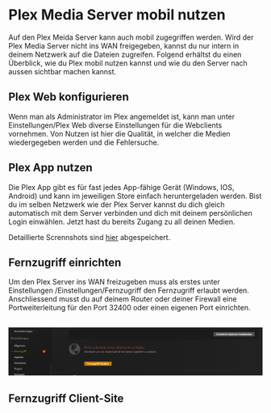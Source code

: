 # Plex Media Server mobil nutzen
Auf den Plex Meida Server kann auch mobil zugegriffen werden. Wird der Plex Media Server nicht ins WAN freigegeben, kannst du nur intern in deinem Netzwerk auf die Dateien zugreifen. Folgend erhältst du einen Überblick, wie du Plex mobil nutzen kannst und wie du den Server nach aussen sichtbar machen kannst.


## Plex Web konfigurieren
Wenn man als Administrator im Plex angemeldet ist, kann man unter Einstellungen/Plex Web diverse Einstellungen für die Webclients vornehmen. Von Nutzen ist hier die Qualität, in welcher die Medien wiedergegeben werden und die Fehlersuche.


## Plex App nutzen
Die Plex App gibt es für fast jedes App-fähige Gerät (Windows, IOS, Android) und kann im jeweiligen Store einfach heruntergeladen werden.
Bist du im selben Netzwerk wie der Plex Server kannst du dich gleich automatisch mit dem Server verbinden und dich mit deinem persönlichen Login einwählen. 
Jetzt hast du bereits Zugang zu all deinen Medien.

Detaillierte Scrennshots sind [hier](pictures/configure-plex) abgespeichert.


## Fernzugriff einrichten
Um den Plex Server ins WAN freizugeben muss als erstes unter Einstellungen /Einstellungen/Fernzugriff den Fernzugriff erlaubt werden. Anschliessend musst du auf deinem Router oder deiner Firewall eine Portweiterleitung für den Port 32400 oder einen eigenen Port einrichten.

<br><img src="pictures/04_manual-remoteaccess-plex/Fernzugriff-einrichten_01.png" width="750px"></img>


## Fernzugriff Client-Site
